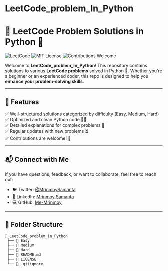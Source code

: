 # LeetCode_problem_In_Python

# 🚀 LeetCode Problem Solutions in Python 🐍

![LeetCode](https://img.shields.io/badge/LeetCode-Python-blue.svg?logo=leetcode&logoColor=white)
![MIT License](https://img.shields.io/badge/License-MIT-green.svg)
![Contributions Welcome](https://img.shields.io/badge/PRs-Welcome-orange.svg)

Welcome to **LeetCode_problem_In_Python**! This repository contains solutions to various **LeetCode problems** solved in Python 🐍. Whether you're a beginner or an experienced coder, this repo is designed to help you **enhance your problem-solving skills**.

---

## 📌 Features
✅ Well-structured solutions categorized by difficulty (Easy, Medium, Hard)  
✅ Optimized and clean Python code 🧑‍💻  
✅ Detailed explanations for complex problems 📖  
✅ Regular updates with new problems ⏳  
✅ Contributions are welcome! 🤝  

---

## 📬 Connect with Me

If you have questions, feedback, or want to collaborate, feel free to reach out:

- 🐦 Twitter: [@MrinmoySamanta](https://twitter.com/MrinmoySamanta)  
- 💼 LinkedIn: [Mrinmoy Samanta](https://www.linkedin.com/in/mrinmoysamanta)  
- 💻 GitHub: [Me-Mrinmoy](https://github.com/Me-Mrinmoy)

---

## 📂 Folder Structure

```bash
📂 LeetCode_problem_In_Python
 ├── 📁 Easy
 ├── 📁 Medium
 ├── 📁 Hard
 ├── 📄 README.md
 ├── 📄 LICENSE
 └── 📄 .gitignore
